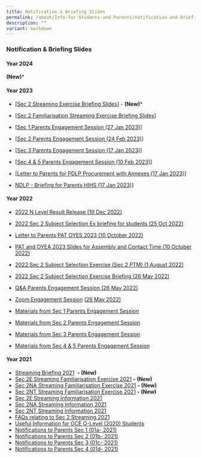 ```yaml
---
title: Notification & Briefing Slides
permalink: /about/Info-for-Students-and-Parents/notification-and-briefing-slides/
description: ""
variant: markdown
---
```

### **Notification & Briefing Slides**

#### **Year 2024**
**(New)**\*

#### **Year 2023**

* [[Sec 2 Streaming Exercise Briefing Slides](https://drive.google.com/file/d/17MpJQu55yIcwWFZeKgPzQ55BbrQrW22X/view?usp=share_link)] - **(New)**\*

* [[Sec 2 Familiarisation Streaming Exercise Briefing Slides](https://drive.google.com/file/d/1zrMMmYGK6N_qV-eZd9JqCztmynvfF8rl/view?usp=share_link)]

* [[Sec 1 Parents Engagement Session (27 Jan 2023)](https://drive.google.com/file/d/1BmuzdADmXw_qqvJqM10aiE-DwSQiHQbu/view?usp=sharing)] 

* [[Sec 2 Parents Engagement Session (24 Feb 2023)](https://drive.google.com/file/d/1tKh4te4LEVUcBcOwAycNPphTPPYdxJaR/view?usp=sharing)] 

* [[Sec 3 Parents Engagement Session (17 Jan 2023)](https://drive.google.com/file/d/1gbtWE6vl3jwXLDGnJCYb1asTDppxKSzH/view?usp=share_link)]

* [[Sec 4 & 5 Parents Engagement Session (10 Feb 2023)](https://drive.google.com/file/d/1CGXOw8cqQdbj_AspjVBE_RStpoBJfpqu/view?usp=share_link)]


* [[Letter to Parents for PDLP Procurement with Annexes (17 Jan 2023)](https://drive.google.com/file/d/14TlXRnBbBN41REJQK6ETAwbc7CvmBiBX/view?usp=sharing)]

* [NDLP - Briefing for Parents HIHS (17 Jan 2023)](https://drive.google.com/file/d/10q6HEpvRTubQQg1X2imYsKy31DFnGp76/view?usp=sharing)]

#### **Year 2022**

* [2022 N Level Result Release (19 Dec 2022)](https://drive.google.com/file/d/1Wx-90wfdvPI8vPSCligA7jMCeynTP46A/view?usp=sharing)


* [2022 Sec 2 Subject Selection Ex briefing for students (25 Oct 2022)](https://drive.google.com/file/d/16nmV6zCaE5NAsCoZeER0QEIMly2oO_A1/view?usp=sharing) 


* [Letter to Parents PAT OYES 2023 (10 October 2022)](https://drive.google.com/file/d/1WVwBw4bqqnybhYb5oMPdRPTdkmqhDOsV/view?usp=sharing) 

* [PAT and OYEA 2023 Slides for Assembly and Contact Time (10 October 2022)](http://ile/d/f1-BF0216iyiFg21TDZapW08mzQo4Vl9lq/view?usp=sharing)

* [2022 Sec 2 Subject Selection Exercise (Sec 2 PTM) (1 August 2022)](https://drive.google.com/file/d/1B0jv4PobD2UIWtu4T0CQEdeEg3qf6AE1/view?usp=sharing) 
* [2022 Sec 2 Subject Selection Exercise Briefing (26 May 2022)](https://drive.google.com/file/d/1WKXLLDlV9l6O7hBtvICFGJ49aWqP5Sd0/view?usp=sharing)
* [Q&A Parents Engagement Session (26 May 2022)](https://drive.google.com/file/d/1rLEBdH_gECXfEL1LnAwC-hZon4TONo5Z/view?usp=sharing)  
* [Zoom Engagement Session](https://holyinnocentshigh.moe.edu.sg/about/information-for-students-and-parents/goog_1369046187) [(26 May 2022)](https://youtu.be/DZS835yw8A8)  
* [Materials from Sec 1 Parents Engagement Session](https://drive.google.com/file/d/1kHQm5bCyhh6Jn5dNOurZFZnPBtZ_LQ5I/view?usp=sharing) 
* [Materials from Sec 2 Parents Engagement Session](https://drive.google.com/file/d/1VxqYnSjlxH2m9dSIkklkQPD51t24P7Fy/view?usp=sharing) 
* [Materials from Sec 3 Parents Engagement Session](https://drive.google.com/file/d/1--gx_sDzmW0Pc5uJg-Fcp8Q8dqMlG3PS/view?usp=sharing)  
* [Materials from Sec 4 & 5 Parents Engagement Session](https://drive.google.com/file/d/1MwUWbrsBjyyKJtFBD-m5DFwBdvGOMLH5/view?usp=sharing) 

#### **Year 2021**

* [Streaming Briefing 2021](https://drive.google.com/file/d/1rsRH3LnROmlaAMyVfT96AT6PTJrwzfNl/view?usp=sharing)  **\- (New)**
* [Sec 2E Streaming Familiarisation Exercise 2021](https://drive.google.com/file/d/1q5Ts4CQfBh86RqCFceS23GUdym-kOUPS/view?usp=sharing) **\- (New)**
* [Sec 2NA Streaming Familiarisation Exercise 2021](https://drive.google.com/file/d/1G8zmTebZJKCln6jolVf7fya-Fed40GIo/view?usp=sharing) **\- (New)**
* [Sec 2NT Streaming Familiarisation Exercise 2021](https://drive.google.com/file/d/1k-82xx9EmeLInpLEj1VX81ZqFAJZkFc7/view?usp=sharing) **\- (New)**
* [Sec 2E Streaming Information 2021](https://drive.google.com/file/d/1Ru2dwBt1Q5XS96uHTpLWqoW8k67vmPAs/view?usp=sharing) 
* [Sec 2NA Streaming Information 2021](https://drive.google.com/file/d/1j3m89wZwbgTH1UjC0x5UZWhqd6_nGdlr/view?usp=sharing)   
* [Sec 2NT Streaming Information 2021](https://drive.google.com/file/d/1I7Gha9QGAtyg4n1yEzT9qIsDKjZvAYY6/view?usp=sharing)    
* [FAQs relating to Sec 2 Streaming 2021](https://drive.google.com/file/d/1pTQp691I4iH6F_B78-hLdza7gJU4LS_Q/view?usp=sharing)
* [Useful Information for GCE O-Level (2020) Students](https://drive.google.com/file/d/1_tmgBN6pGd2lMAgnjV9-duzz9D4VK7z5/view?usp=sharing)  
* [Notifications to Parents Sec 1 (01a- 2021)](https://drive.google.com/file/d/1gSY9MbawEhlBxjhz3fstuT7X4dPKbJC9/view?usp=sharing)   
* [Notifications to Parents Sec 2 (01b- 2021)](https://drive.google.com/file/d/1DanNY8vb30OOjH1ep4ImjEl2R-g_xhnt/view?usp=sharing)  
* [Notifications to Parents Sec 3 (01c- 2021)](https://drive.google.com/file/d/1inj29stCed_LhFOd5ur3DR89-SuMr4Mo/view?usp=sharing)
* [Notifications to Parents Sec 4 (01d- 2021)](https://drive.google.com/file/d/1KA6w3qAkcD0vvkmofdfCy2ZmtINg-_Lz/view?usp=sharing)